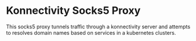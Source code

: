 # Konnectivity Socks5 Proxy

This socks5 proxy tunnels traffic through a konnectivity server and attempts to resolves domain names based on services in a kubernetes clusters.
